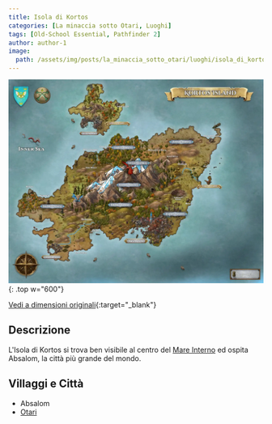 ```yaml
---
title: Isola di Kortos
categories: [La minaccia sotto Otari, Luoghi]
tags: [Old-School Essential, Pathfinder 2]
author: author-1
image:
  path: /assets/img/posts/la_minaccia_sotto_otari/luoghi/isola_di_kortos.webp
---
```


![Desktop View](/assets/img/posts/la_minaccia_sotto_otari/luoghi/isola_di_kortos.webp){: .top w="600"}


[Vedi a dimensioni originali](/assets/img/posts/la_minaccia_sotto_otari/luoghi/isola_di_kortos.webp){:target="_blank"}

## Descrizione

L'Isola di Kortos si trova ben visibile al centro del [Mare Interno](/posts/Mare_interno) ed ospita Absalom, la città più grande del mondo.

## Villaggi e Città
- Absalom
- [Otari](/posts/Otari)